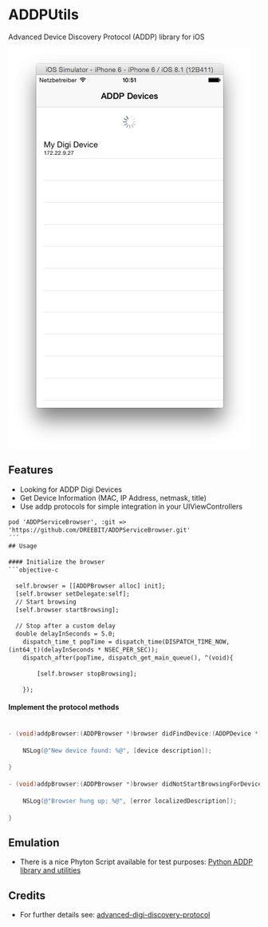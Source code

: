 # ADDPUtils
Advanced Device Discovery Protocol (ADDP) library for iOS

![Screenshot](/Screenshots/sample-screen.png "Screenshot")

## Features

- Looking for ADDP Digi Devices 
- Get Device Information (MAC, IP Address, netmask, title)
- Use addp protocols for simple integration in your UIViewControllers

```
pod 'ADDPServiceBrowser', :git => 'https://github.com/DREEBIT/ADDPServiceBrowser.git'
´´´
## Usage

#### Initialize the browser
```objective-c
  
  self.browser = [[ADDPBrowser alloc] init];
  [self.browser setDelegate:self];
  // Start browsing
  [self.browser startBrowsing];
  
  // Stop after a custom delay
  double delayInSeconds = 5.0;
    dispatch_time_t popTime = dispatch_time(DISPATCH_TIME_NOW, (int64_t)(delayInSeconds * NSEC_PER_SEC));
    dispatch_after(popTime, dispatch_get_main_queue(), ^(void){
    
        [self.browser stopBrowsing];
        
    });

```

#### Implement the protocol methods
```objective-c
  
- (void)addpBrowser:(ADDPBrowser *)browser didFindDevice:(ADDPDevice *)device {

    NSLog(@"New device found: %@", [device description]);

}

- (void)addpBrowser:(ADDPBrowser *)browser didNotStartBrowsingForDevices:(NSError *)error {

    NSLog(@"Browser hung up: %@", [error localizedDescription]);

}

```

## Emulation

- There is a nice Phyton Script available for test purposes: [Python ADDP library and utilities](https://github.com/zdavkeos/addp)

## Credits

- For further details see: [advanced-digi-discovery-protocol](http://qbeukes.blogspot.de/2009/11/advanced-digi-discovery-protocol_21.html)





